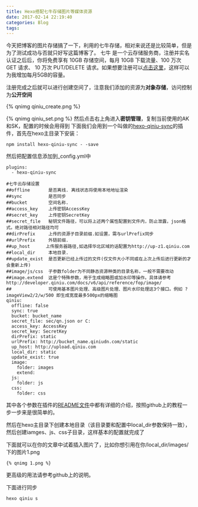 ```yaml
---
title: Hexo搭配七牛存储图片等媒体资源
date: 2017-02-14 22:19:40
categories: Blog
tags:
---
```

今天把博客的图片存储搞了一下，利用的七牛存储，相对来说还是比较简单，但是为了测试成功与否就只好写这篇博客了。
七牛 是一个云存储服务商，注册并实名认证之后后，你将免费享有 10GB 存储空间，每月 10GB 下载流量、100 万次 GET 请求、 10 万次 PUT/DELETE 请求。如果想要注册可以[点击这里](https://portal.qiniu.com/signup?code=3lnfyn5xmh93m)，这样可以为我增加每月5GB的容量。
<!--more-->
注册完成之后就可以进行创建空间了，注意我们添加的资源为**对象存储**，访问控制为**公开空间**

{%  qnimg qiniu_create.png %}

{%  qnimg qiniu_set.png  %}
然后点击右上角进入**密钥管理**，复制当前使用的AK和SK，配置的时候会用得到
下面我们会用到一个叫做的[hexo-qiniu-sync](https://github.com/gyk001/hexo-qiniu-sync)的插件，首先在hexo主目录下安装：
```
npm install hexo-qiniu-sync - -save
```
然后把配置信息添加到_config.yml中
```
plugins:
  - hexo-qiniu-sync

#七牛云存储设置
##offline       是否离线. 离线状态将使用本地地址渲染
##sync          是否同步
##bucket        空间名称.
##access_key    上传密钥AccessKey
##secret_key    上传密钥SecretKey
##secret_file   秘钥文件路径，可以将上述两个属性配置到文件内，防止泄露，json格式。绝对路径相对路径均可
##dirPrefix     上传的资源子目录前缀.如设置，需与urlPrefix同步 
##urlPrefix     外链前缀.
##up_host      上传服务器路径,如选择华北区域的话配置为http://up-z1.qiniu.com
##local_dir     本地目录.
##update_exist  是否更新已经上传过的文件(仅文件大小不同或在上次上传后进行更新的才会重新上传)
##image/js/css  子参数folder为不同静态资源种类的目录名称，一般不需要改动
##image.extend  这是个特殊参数，用于生成缩略图或加水印等操作。具体请参考http://developer.qiniu.com/docs/v6/api/reference/fop/image/ 
##              可使用基本图片处理、高级图片处理、图片水印处理这3个接口。例如 ?imageView2/2/w/500 即生成宽度最多500px的缩略图
qiniu:
  offline: false
  sync: true
  bucket: bucket_name
  secret_file: sec/qn.json or C:
  access_key: AccessKey
  secret_key: SecretKey
  dirPrefix: static
  urlPrefix: http://bucket_name.qiniudn.com/static
  up_host: http://upload.qiniu.com
  local_dir: static
  update_exist: true
  image: 
    folder: images
    extend: 
  js:
    folder: js
  css:
    folder: css
```
其中各个参数在插件的[README文件](https://github.com/gyk001/hexo-qiniu-sync/blob/master/README.md)中都有详细的介绍，按照github上的教程一步一步来是很简单的。

然后在hexo主目录下创建本地目录（该目录要和配置中local_dir参数保持一致），然后创建iamges、js、css子目录，这样基本的配置就完成了

下面就可以在你的文章中试着插入图片了，比如你想引用在你/local_dir/images/下的图片1.png
```
{% qnimg 1.png %}
```
更高级的用法请参考github上的说明。

下面进行同步
```
hexo qiniu s    
```
